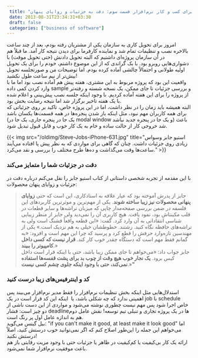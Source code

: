 ```yaml
---
 title: "درس‌هایی از استیو جابز و اپل برای کسب و کار نرم‌افزار قسمت سوم: دقت به جزئیات و زوایای پنهان" 
 date: 2013-08-31T23:34:31+03:30
 draft: false 
 categories: ["business of software"]
---
```




امروز برای تحویل کاری به سازمان یکی از مشتریان رفته بودم، بعد از چند ساعت بالاخره نصب و تنظیمات تمام شد و نماینده کارفرما برای دیدن نتیجه کار آمد. ما قبلاً هم در آن سازمان پروژه‌ای داشتیم که البته تحویل دادنش (حتی تحویل موقت) با دشواری‌هایی روبرو بود. با بک گراندی که از این موضوع داشتم،‌ خودم را برای یک تحویل اولیه طولانی و احتمالاً چالشی آماده کرده بودم. اما توضیحات من و صورتجلسه تحویل بیش‌تر از نیم ساعت طول نکشید!   
واقعیت این بود که پروژه مربوط به این مشتری، هفته پیش هم آماده نصب بود اما ما با وارد کردن کمی داده sample‌ و بررسی جزئیات تا جای ممکن، یک نسخه شسته و رفته‌تر از پروژه را برای این هفته آماده کردیم. با وجود اینکه جلسه نصب پیش‌بینی و اعلام شده با یک هفته تاخیر برگزار شد اما نتیجه رضایت بخش بود.   
البته همیشه باید زمان را در نظر داشت، اما در این پروژه خاص، تاکید بر روی جزئیاتی که برای همه کاربران مهم نبود، مثل اینکه باز شدن پنجره‌ها در همه قسمت‌ها یکسان باشد (یک جا در پنجره جاری، یک جا در modal window‌ و یک جا در پنجره جدید نباشد) باعث شد خروجی کار از حالت ساده و خام به یک کار خوب و قابل قبول تبدیل شود.


{{< img src="/oldimg/Steve-Jobs-iPhone-631.jpg" title="استیو جابز وسواس زیادی روی جزئیات داشت. چنان که گاهی برای مواردی که به نظر پیش پا افتاده می‌آیند ساعت‌ها وقت می‌گذاشت و ده‌ها طرح مختلف را بررسی و نقد می‌کرد." >}}




### دقت در جزئیات شما را متمایز می‌کند



با این مقدمه از تجربه شخصی داستانی از کتاب استیو جابز را نقل می‌کنم درباره دقت در جزئیات و زوایای پنهان محصولات:



> جابز از پدرش آموخته بود که عیار علاقه به استادکاری، این است که حتی **زوایای پنهانی محصولات نیز زیبا ساخته شوند**. یکی از مهم‌ترین و موثرترین کاربردهای این فلسفه در ضمن بررسی صفحه‌مدار چاپی که میزبان تراشه‌ها و سایر قطعات در قلب مکینتاش بود، نمود یافت. هیچ کاربری آن را نمی‌دید ولی جابز از منظر زیبایی شناسی انتقاداتی به آن وارد کرد. گفت: «این قطعه واقعاً قشنگ است ولی به تراشه‌های حافظه نگاه کنید. زشتند. خطوطشان خیلی به هم نزدیک است.»
یکی از مهندسین تازه‌وارد حرفش را قطع کرد و پرسید که چرا این مهم است و افزود: «به گمانم فقط مهم است که دستگاه چقدر خوب کار کند. **قرار نیست که کسی داخل کامپیوتر را ببیند**.»  
جابز جواب داد: «می‌خواهم تا جای ممکن زیبا باشد، حتی با اینکه قرار است داخل کیس برود. **یک نجار خوب هیچ وقت از چوب بد برای پشت قفسه‌ها استفاده نمی‌کند، حتی با وجود اینکه جلوی چشم کسی نیست**.»**"**



### کد و اینترفیس‌های زیبا درست کنید



استدلال‌هایی مثل اینکه بخش تنظیمات نرم‌افزار را فقط مدیر نرم‌افزار می‌بیند پس اهمیتی ندارد که چه شکلی باشد، یا  اینکه این کد قرار است در یک job با schedule خاص اجرا شود پس مهم نیست چطوری نوشته می‌شود و مواردی از این دست ناشی از دو چیز است: فشار deadline‌ها در یک پروژه تجاری و تنبلی تیم توسعه! نقش عامل دوم هم به اندازه عامل اول پر رنگ است.  
 بیل گیتس می‌گوید: "if you can't make it good, at least make it look good" اما می‌خواهم این جمله را این‌طور اصلاح کنم که اگر نمی‌توانید خوب درستش کنید، اصلاً درستش نکنید!  
ارائه یک کار بی‌کیفیت یا کم‌کیفیت در ظاهر یا جزئیات حتی با وجود مزیت رقابتی باز هم باعث موفقیت نرم‌افزار شما نمی‌شود.

